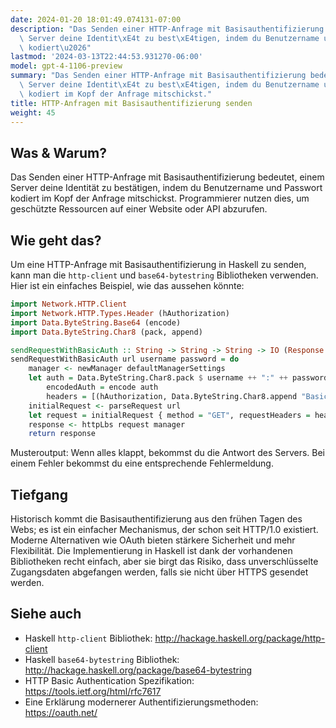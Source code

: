 ```yaml
---
date: 2024-01-20 18:01:49.074131-07:00
description: "Das Senden einer HTTP-Anfrage mit Basisauthentifizierung bedeutet, einem\
  \ Server deine Identit\xE4t zu best\xE4tigen, indem du Benutzername und Passwort\
  \ kodiert\u2026"
lastmod: '2024-03-13T22:44:53.931270-06:00'
model: gpt-4-1106-preview
summary: "Das Senden einer HTTP-Anfrage mit Basisauthentifizierung bedeutet, einem\
  \ Server deine Identit\xE4t zu best\xE4tigen, indem du Benutzername und Passwort\
  \ kodiert im Kopf der Anfrage mitschickst."
title: HTTP-Anfragen mit Basisauthentifizierung senden
weight: 45
---
```


## Was & Warum?
Das Senden einer HTTP-Anfrage mit Basisauthentifizierung bedeutet, einem Server deine Identität zu bestätigen, indem du Benutzername und Passwort kodiert im Kopf der Anfrage mitschickst. Programmierer nutzen dies, um geschützte Ressourcen auf einer Website oder API abzurufen.

## Wie geht das?
Um eine HTTP-Anfrage mit Basisauthentifizierung in Haskell zu senden, kann man die `http-client` und `base64-bytestring` Bibliotheken verwenden. Hier ist ein einfaches Beispiel, wie das aussehen könnte:

```Haskell
import Network.HTTP.Client
import Network.HTTP.Types.Header (hAuthorization)
import Data.ByteString.Base64 (encode)
import Data.ByteString.Char8 (pack, append)

sendRequestWithBasicAuth :: String -> String -> String -> IO (Response ByteString)
sendRequestWithBasicAuth url username password = do
    manager <- newManager defaultManagerSettings
    let auth = Data.ByteString.Char8.pack $ username ++ ":" ++ password
        encodedAuth = encode auth
        headers = [(hAuthorization, Data.ByteString.Char8.append "Basic " encodedAuth)]
    initialRequest <- parseRequest url
    let request = initialRequest { method = "GET", requestHeaders = headers }
    response <- httpLbs request manager
    return response
```

Musteroutput: Wenn alles klappt, bekommst du die Antwort des Servers. Bei einem Fehler bekommst du eine entsprechende Fehlermeldung.

## Tiefgang
Historisch kommt die Basisauthentifizierung aus den frühen Tagen des Webs; es ist ein einfacher Mechanismus, der schon seit HTTP/1.0 existiert. Moderne Alternativen wie OAuth bieten stärkere Sicherheit und mehr Flexibilität. Die Implementierung in Haskell ist dank der vorhandenen Bibliotheken recht einfach, aber sie birgt das Risiko, dass unverschlüsselte Zugangsdaten abgefangen werden, falls sie nicht über HTTPS gesendet werden.

## Siehe auch
- Haskell `http-client` Bibliothek: http://hackage.haskell.org/package/http-client
- Haskell `base64-bytestring` Bibliothek: http://hackage.haskell.org/package/base64-bytestring
- HTTP Basic Authentication Spezifikation: https://tools.ietf.org/html/rfc7617
- Eine Erklärung modernerer Authentifizierungsmethoden: https://oauth.net/
